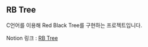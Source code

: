 ## RB Tree

C언어를 이용해 Red Black Tree를 구현하는 프로젝트입니다.

Notion 링크 : [RB Tree](https://sunset-asparagus-5c5.notion.site/WEEK05-RBtree-lab-ddf52529e9d54744a9fdec03004ca7dd) 